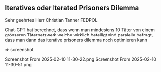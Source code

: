## Iteratives oder Iterated Prisoners Dilemma

Sehr geehrtes Herr Christian Tanner FEDPOL

Chat-GPT hat berechnet, dass wenn man mindestens 10 Täter von einem grösseren Tàternetzwerk welche wirklich beteiligt sind paralelle befragt, dass man dann das iterative prisoners dilemma noch optimieren kann

=> screenshot


Screenshot From 2025-02-10 11-30-22.png
Screenshot From 2025-02-10 11-30-51.png
